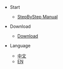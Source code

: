 * Start

	* [StepByStep Manual](/en-us/sbs/)

	
* Download
	* [Download](//qpy.quectel.com/down.html)
	

* Language
	* [中文](/zh-cn/)
	* [EN](/en-us/)